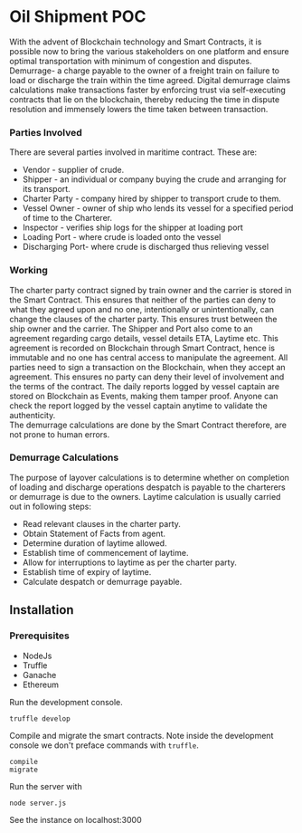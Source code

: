 # Oil Shipment POC
With the advent of Blockchain technology and Smart Contracts, it is possible now to bring the various stakeholders on one platform and ensure optimal transportation with minimum of congestion and disputes.
Demurrage- a charge payable to the owner of a freight train on failure to load or discharge the train within the time agreed.
Digital demurrage claims calculations make transactions faster by enforcing trust via self-executing contracts that lie on the blockchain, thereby reducing the time in dispute resolution and immensely lowers the time taken between transaction.

### Parties Involved
There are several parties involved in maritime contract. These are:
* Vendor - supplier of crude.
* Shipper - an individual or company buying the crude and arranging for its transport.
* Charter Party - company hired by shipper to transport crude to them.
* Vessel Owner - owner of ship who lends its vessel for a specified period of time to the Charterer.
* Inspector - verifies ship logs for the shipper at loading port
* Loading Port - where crude is loaded onto the vessel
* Discharging Port- where crude is discharged thus relieving vessel

### Working
The charter party contract signed by train owner and the carrier is stored in the Smart Contract. This ensures that neither of the parties can deny to what they agreed upon and no one, intentionally or unintentionally, can change the clauses of the charter party. This ensures trust between the ship owner and the carrier.
The Shipper and Port also come to an agreement regarding cargo details, vessel details ETA, Laytime etc. This agreement is recorded on Blockchain through Smart Contract, hence is immutable and no one has central access to manipulate the agreement.
All parties need to sign a transaction on the Blockchain, when they accept an agreement. This ensures no party can deny their level of involvement and the terms of the contract.
The daily reports logged by vessel captain are stored on Blockchain as Events, making them tamper proof. Anyone can check the report logged by the vessel captain anytime to validate the authenticity.                                           	
The demurrage calculations are done by the Smart Contract therefore, are not prone to human errors.

### Demurrage Calculations

 The purpose of layover calculations is to determine whether on completion of loading and discharge operations despatch is payable to the charterers or demurrage is due to the owners.
Laytime calculation is usually carried out in following steps:
* Read relevant clauses in the charter party.
* Obtain Statement of Facts from agent.
* Determine duration of laytime allowed.
* Establish time of commencement of laytime.
* Allow for interruptions to laytime as per the charter party.
* Establish time of expiry of laytime.
* Calculate despatch or demurrage payable.

## Installation

### Prerequisites

* NodeJs
* Truffle
* Ganache
* Ethereum

Run the development console.
```
truffle develop
```

Compile and migrate the smart contracts. Note inside the development console we don't preface commands with `truffle`.
```
compile
migrate
```

Run the server with
```
node server.js
```
See the instance on localhost:3000

